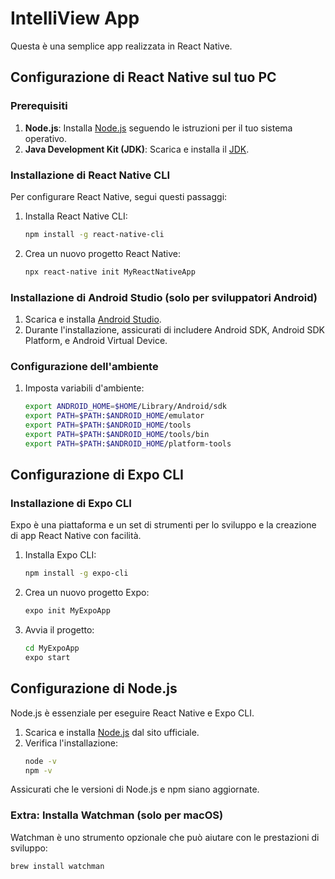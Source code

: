# IntelliView App

Questa è una semplice app realizzata in React Native.

## Configurazione di React Native sul tuo PC

### Prerequisiti
1. **Node.js**: Installa [Node.js](https://nodejs.org/) seguendo le istruzioni per il tuo sistema operativo.
2. **Java Development Kit (JDK)**: Scarica e installa il [JDK](https://www.oracle.com/java/technologies/javase-jdk11-downloads.html).

### Installazione di React Native CLI
Per configurare React Native, segui questi passaggi:

1. Installa React Native CLI:
    ```bash
    npm install -g react-native-cli
    ```

2. Crea un nuovo progetto React Native:
    ```bash
    npx react-native init MyReactNativeApp
    ```

### Installazione di Android Studio (solo per sviluppatori Android)
1. Scarica e installa [Android Studio](https://developer.android.com/studio).
2. Durante l'installazione, assicurati di includere Android SDK, Android SDK Platform, e Android Virtual Device.

### Configurazione dell'ambiente
1. Imposta variabili d'ambiente:
    ```bash
    export ANDROID_HOME=$HOME/Library/Android/sdk
    export PATH=$PATH:$ANDROID_HOME/emulator
    export PATH=$PATH:$ANDROID_HOME/tools
    export PATH=$PATH:$ANDROID_HOME/tools/bin
    export PATH=$PATH:$ANDROID_HOME/platform-tools
    ```

## Configurazione di Expo CLI

### Installazione di Expo CLI
Expo è una piattaforma e un set di strumenti per lo sviluppo e la creazione di app React Native con facilità.

1. Installa Expo CLI:
    ```bash
    npm install -g expo-cli
    ```

2. Crea un nuovo progetto Expo:
    ```bash
    expo init MyExpoApp
    ```

3. Avvia il progetto:
    ```bash
    cd MyExpoApp
    expo start
    ```

## Configurazione di Node.js

Node.js è essenziale per eseguire React Native e Expo CLI.

1. Scarica e installa [Node.js](https://nodejs.org/) dal sito ufficiale.
2. Verifica l'installazione:
    ```bash
    node -v
    npm -v
    ```

Assicurati che le versioni di Node.js e npm siano aggiornate.

### Extra: Installa Watchman (solo per macOS)
Watchman è uno strumento opzionale che può aiutare con le prestazioni di sviluppo:
```bash
brew install watchman
